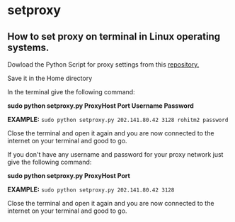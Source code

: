 # setproxy
<h2><b>How to set proxy on terminal in Linux operating systems.</b></h2>

Dowload the Python Script for proxy settings from this <a href="https://github.com/rohitmulay/setproxy">repository.</a>

Save it in the Home directory

In the terminal give the following command: 

<b> sudo python setproxy.py ProxyHost Port Username Password </b>

<b>EXAMPLE:</b> `sudo python setproxy.py 202.141.80.42 3128 rohitm2 password` 

Close the terminal and open it again and you are now connected to the internet on your terminal and good to go. 

If you don't have any username and password for your proxy network just give the following command: 

<b> sudo python setproxy.py ProxyHost Port </b>

<b>EXAMPLE:</b> `sudo python setproxy.py 202.141.80.42 3128` 

Close the terminal and open it again and you are now connected to the internet on your terminal and good to go. 
